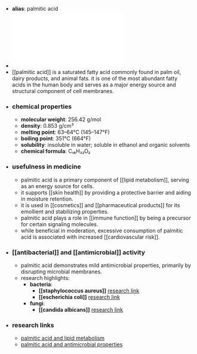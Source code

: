 - **alias**: palmitic acid
- ![Palmitic_Acid.pdf](../assets/Palmitic_Acid_1719303309556_0.pdf)
- [[palmitic acid]] is a saturated fatty acid commonly found in palm oil, dairy products, and animal fats. it is one of the most abundant fatty acids in the human body and serves as a major energy source and structural component of cell membranes.
- ### chemical properties
	- **molecular weight**: 256.42 g/mol
	- **density**: 0.853 g/cm³
	- **melting point**: 63–64°C (145–147°F)
	- **boiling point**: 351°C (664°F)
	- **solubility**: insoluble in water; soluble in ethanol and organic solvents
	- **chemical formula**: C₁₆H₃₂O₂
- ### usefulness in medicine
	- palmitic acid is a primary component of [[lipid metabolism]], serving as an energy source for cells.
	- it supports [[skin health]] by providing a protective barrier and aiding in moisture retention.
	- it is used in [[cosmetics]] and [[pharmaceutical products]] for its emollient and stabilizing properties.
	- palmitic acid plays a role in [[immune function]] by being a precursor for certain signaling molecules.
	- while beneficial in moderation, excessive consumption of palmitic acid is associated with increased [[cardiovascular risk]].
- ### [[antibacterial]] and [[antimicrobial]] activity
	- palmitic acid demonstrates mild antimicrobial properties, primarily by disrupting microbial membranes.
	- research highlights:
		- **bacteria**:
			- **[[staphylococcus aureus]]** [research link](https://scholar.google.com/scholar?q=Staphylococcus+aureus+palmitic+acid)
			- **[[escherichia coli]]** [research link](https://scholar.google.com/scholar?q=Escherichia+coli+palmitic+acid)
		- **fungi**:
			- **[[candida albicans]]** [research link](https://scholar.google.com/scholar?q=Candida+albicans+palmitic+acid)
- ### research links
	- [palmitic acid and lipid metabolism](https://scholar.google.com/scholar?q=palmitic+acid+lipid+metabolism)
	- [palmitic acid and antimicrobial properties](https://scholar.google.com/scholar?q=palmitic+acid+antimicrobial+properties)